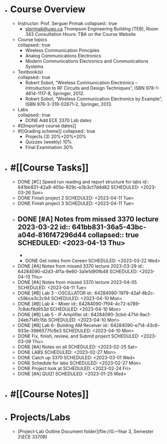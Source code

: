 - # Course Overview
	- Instructor: Prof. Serguei Primak
	  collapsed:: true
		- slprimak@uwo.ca
		  Thompson Engineering Building (TEB), Room 343
		  Consultation Hours: TBA on the Course Website
	- Course topics  
	  collapsed:: true
		- Wireless Communication Principles
		- Analog Communications Electronics
		- Modern Communications Electronics and Communications Systems
	- Textbook(s)  
	  collapsed:: true
		- Robert Sobot, “Wireless Communication Electronics – Introduction to RF Circuits and Design
		  Techniques”, ISBN 978-1-4614-1117-8, Springer, 2012.
		- Robert Sobot, “Wireless Communication Electronics by Example”, ISBN 978-3-319-02871-2, Springer,
		  2013.
	- Labs  
	  collapsed:: true
		- DONE Add ECE 3370 Lab dates
	- #[[Important course dates]]
	- #[[Grading scheme]]
	  collapsed:: true
		- Projects (3) 20%+20%+20%
		- Quizzes (weekly) 10%
		- Final Examination 30%
- # #[[Course Tasks]]
	- DONE [#C] Speed run reading and report structure for labs
	  id:: 641bb831-42a9-405e-929c-e3b3cf7d4d82
	  SCHEDULED: <2023-03-26 Sun>
	- DONE Finish project 2
	  SCHEDULED: <2023-04-11 Tue>
	- DONE Finish project 3
	  SCHEDULED: <2023-04-11 Tue>
	- DONE [#A] Notes from missed 3370 lecture 2023-03-22
	  id:: 641bb831-36a5-43bc-a04d-816f47296d44
	  collapsed:: true
	  SCHEDULED: <2023-04-13 Thu>
		-
		-
		- DONE Get notes from Cereen
		  SCHEDULED: <2023-03-22 Wed>
	- DONE [#A] Notes from missed 3370 lecture 2023-03-29
	  id:: 64284090-d2d3-4f1a-9e60-3a1e1d90fb48
	  SCHEDULED: <2023-04-13 Thu>
	- DONE [#A] Notes from missed 3370 lecture 2023-04-05
	  SCHEDULED: <2023-04-11 Tue>
	- DONE [#B] Lab 3 - OSCILLATOR
	  id:: 64284090-1979-42af-8b2c-c59bce3c2c94
	  SCHEDULED: <2023-04-10 Mon>
	- DONE [#B] Lab 4 - Mixer
	  id:: 64284090-7f94-4c72-b789-7c8dcf9d953d
	  SCHEDULED: <2023-04-10 Mon>
	- DONE [#B] Lab 5 - IF Amplifier
	  id:: 64284090-3cbd-471d-9ac1-24eb714fc15b
	  SCHEDULED: <2023-04-10 Mon>
	- DONE [#B] Lab 6- Building AM Receiver
	  id:: 64284090-e714-43c6-933e-3986577fc6e3
	  SCHEDULED: <2023-04-10 Mon>
	- DONE Fix, finish, review, and Submit project
	  SCHEDULED: <2023-03-09 Thu>
	- DONE [#A] Notes on all
	  SCHEDULED: <2023-02-25 Sat>
	- DONE LABS
	  SCHEDULED: <2023-02-27 Mon>
	- DONE Catch up 3370
	  SCHEDULED: <2023-03-01 Wed>
	- DONE Schedule for labs
	  SCHEDULED: <2023-02-27 Mon>
	- DONE Project look at
	  SCHEDULED: <2023-02-24 Fri>
	- DONE [#A] QUIZ!
	  SCHEDULED: <2023-01-25 Wed>
- # #[[Course Notes]]
- # Projects/Labs
	- [Project-Lab Outline Document folder](file://G:\~Year 3, Semester 2\ECE 3370B)